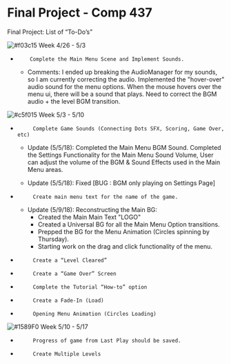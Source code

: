# Final Project - Comp 437

Final Project: List of “To-Do’s”


![#f03c15](https://placehold.it/15/f03c15/000000?text=+)  Week 4/26 - 5/3
-         Complete the Main Menu Scene and Implement Sounds.

  - Comments: I ended up breaking the AudioManager for my sounds, so I am currently correcting the audio. Implemented the "hover-over" audio sound for the menu options. When the mouse hovers over the menu ui, there will be a sound that plays. Need to correct the BGM audio + the level BGM transition.

![#c5f015](https://placehold.it/15/c5f015/000000?text=+)  Week 5/3 - 5/10

-          Complete Game Sounds (Connecting Dots SFX, Scoring, Game Over, etc)
  - Update (5/5/18): Completed the Main Menu BGM Sound. Completed the Settings Functionality for the Main Menu Sound Volume,  User can adjust the volume of the BGM & Sound Effects used in the Main Menu areas. 
  
  - Update (5/5/18): Fixed [BUG : BGM only playing on Settings Page]
  

-          Create main menu text for the name of the game.
  - Update (5/9/18): Reconstructing the Main BG:
    - Created the Main Main Text "LOGO"
    - Created a Universal BG for all the Main Menu Option transitions.
    - Prepped the BG for the Menu Animation (Circles spinning by Thursday).
    - Starting work on the drag and click functionality of the menu.

-          Create a “Level Cleared” 

-          Create a “Game Over” Screen

-          Complete the Tutorial “How-to” option

-          Create a Fade-In (Load)

-          Opening Menu Animation (Circles Loading)

![#1589F0](https://placehold.it/15/1589F0/000000?text=+)  Week 5/10 - 5/17

-          Progress of game from Last Play should be saved.

-          Create Multiple Levels


